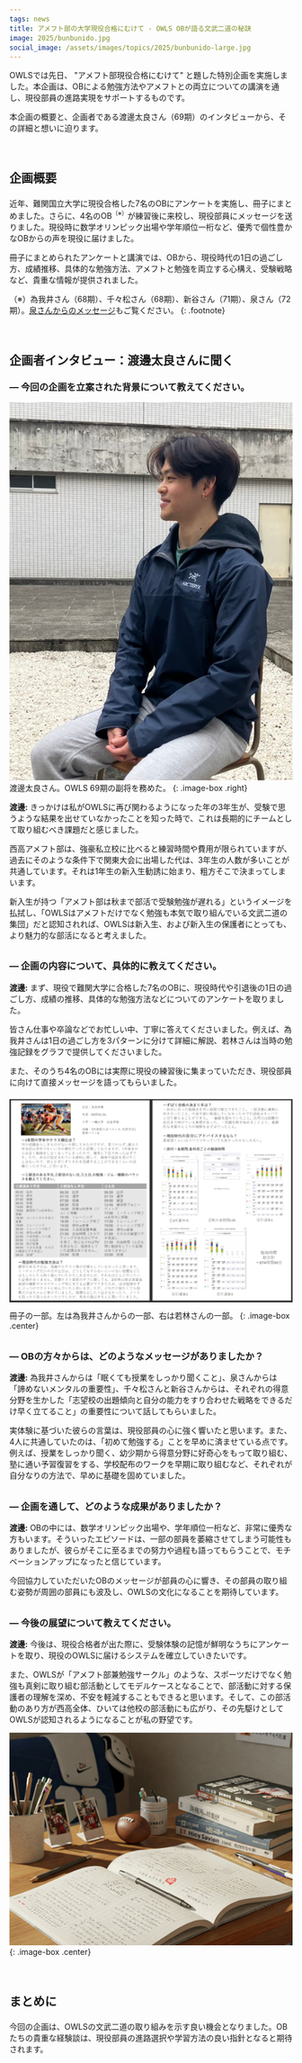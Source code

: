 ```yaml
---
tags: news
title: アメフト部の大学現役合格にむけて - OWLS OBが語る文武二道の秘訣
image: 2025/bunbunido.jpg
social_image: /assets/images/topics/2025/bunbunido-large.jpg
---
```


<style>
h2 {
    margin-top: 3em;
    margin-bottom: 1em;
}
h3 {
    margin-top: 2em;
}
h2+h3 {
    margin-top: 1em;
}
sup {
    font-size: 75%;
}
</style>

OWLSでは先日、 "アメフト部現役合格にむけて" と題した特別企画を実施しました。本企画は、OBによる勉強方法やアメフトとの両立についての講演を通し、現役部員の進路実現をサポートするものです。

本企画の概要と、企画者である渡邊太良さん（69期）のインタビューから、その詳細と想いに迫ります。

## 企画概要

近年、難関国立大学に現役合格した7名のOBにアンケートを実施し、冊子にまとめました。さらに、4名のOB<sup>（※）</sup>が練習後に来校し、現役部員にメッセージを送りました。現役時に数学オリンピック出場や学年順位一桁など、優秀で個性豊かなOBからの声を現役に届けました。

冊子にまとめられたアンケートと講演では、OBから、現役時代の1日の過ごし方、成績推移、具体的な勉強方法、アメフトと勉強を両立する心構え、受験戦略など、貴重な情報が提供されました。

（※）為我井さん（68期）、千々松さん（68期）、新谷さん（71期）、泉さん（72期）。[泉さんからのメッセージ](/message/individual/03-72-izumi.html)もご覧ください。
{: .footnote}

## 企画者インタビュー：渡邊太良さんに聞く

### ― 今回の企画を立案された背景について教えてください。

![](/assets/images/topics/2025/tara.jpg)
渡邊太良さん。OWLS 69期の副将を務めた。
{: .image-box .right}

**渡邊:** きっかけは私がOWLSに再び関わるようになった年の3年生が、受験で思うような結果を出せていなかったことを知った時で、これは長期的にチームとして取り組むべき課題だと感じました。

西高アメフト部は、強豪私立校に比べると練習時間や費用が限られていますが、過去にそのような条件下で関東大会に出場した代は、3年生の人数が多いことが共通しています。それは1年生の新入生勧誘に始まり、粗方そこで決まってしまいます。

新入生が持つ「アメフト部は秋まで部活で受験勉強が遅れる」というイメージを払拭し、「OWLSはアメフトだけでなく勉強も本気で取り組んでいる文武二道の集団」だと認知されれば、OWLSは新入生、および新入生の保護者にとっても、より魅力的な部活になると考えました。

### ― 企画の内容について、具体的に教えてください。

**渡邊:** まず、現役で難関大学に合格した7名のOBに、現役時代や引退後の1日の過ごし方、成績の推移、具体的な勉強方法などについてのアンケートを取りました。

皆さん仕事や卒論などでお忙しい中、丁寧に答えてくださいました。例えば、為我井さんは1日の過ごし方を3パターンに分けて詳細に解説、若林さんは当時の勉強記録をグラフで提供してくださいました。

また、そのうち4名のOBには実際に現役の練習後に集まっていただき、現役部員に向けて直接メッセージを語ってもらいました。

![](/assets/images/topics/2025/bunbunido-leaflet.png)
冊子の一部。左は為我井さんからの一部、右は若林さんの一部。
{: .image-box .center}

### ― OBの方々からは、どのようなメッセージがありましたか？

**渡邊:** 為我井さんからは「眠くても授業をしっかり聞くこと」、泉さんからは「諦めないメンタルの重要性」、千々松さんと新谷さんからは、それぞれの得意分野を生かした「志望校の出題傾向と自分の能力をすり合わせた戦略をできるだけ早く立てること」の重要性について話してもらいました。

実体験に基づいた彼らの言葉は、現役部員の心に強く響いたと思います。また、4人に共通していたのは、「初めて勉強する」ことを早めに済ませている点です。例えば、授業をしっかり聞く、幼少期から得意分野に好奇心をもって取り組む、塾に通い予習復習をする、学校配布のワークを早期に取り組むなど、それぞれが自分なりの方法で、早めに基礎を固めていました。

### ― 企画を通して、どのような成果がありましたか？

**渡邊:** OBの中には、数学オリンピック出場や、学年順位一桁など、非常に優秀な方もいます。そういったエピソードは、一部の部員を萎縮させてしまう可能性もありましたが、彼らがそこに至るまでの努力や過程も語ってもらうことで、モチベーションアップになったと信じています。

今回協力していただいたOBのメッセージが部員の心に響き、その部員の取り組む姿勢が周囲の部員にも波及し、OWLSの文化になることを期待しています。

### ― 今後の展望について教えてください。

**渡邊:** 今後は、現役合格者が出た際に、受験体験の記憶が鮮明なうちにアンケートを取り、現役のOWLSに届けるシステムを確立していきたいです。

また、OWLSが「アメフト部兼勉強サークル」のような、スポーツだけでなく勉強も真剣に取り組む部活動としてモデルケースとなることで、部活動に対する保護者の理解を深め、不安を軽減することもできると思います。そして、この部活動のあり方が西高全体、ひいては他校の部活動にも広がり、その先駆けとしてOWLSが認知されるようになることが私の野望です。

![](/assets/images/topics/2025/bunbunido-large.jpg)
{: .image-box .center}

## まとめに

今回の企画は、OWLSの文武二道の取り組みを示す良い機会となりました。OBたちの貴重な経験談は、現役部員の進路選択や学習方法の良い指針となると期待されます。
